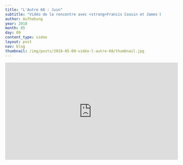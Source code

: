 ```yaml
---
title: "L'Autre 68 : Juin"
subtitle: "Vidéo de la rencontre avec <strong>Francis Cousin et James Bryant</strong> du 28 et 29 avril."
author: Aufhebung
year: 2018
month: 05
day: 09
content_type: video
layout: post
nav: blog
thumbnail: /img/posts/2018-05-09-vidéo-l-autre-68/thumbnail.jpg
---
```


<div class="youtube-video">
    <iframe width="560" height="315"
        src="https://www.youtube-nocookie.com/embed/v3xU0lwOjHk?rel=0"
        frameborder="0" allowfullscreen>
    </iframe>
</div>
